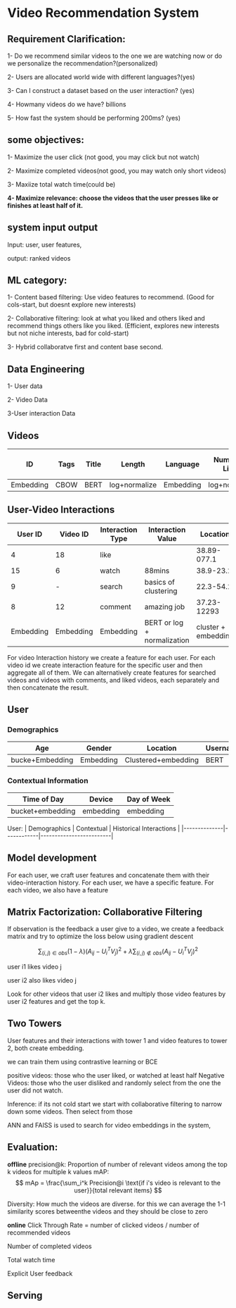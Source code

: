 # Video Recommendation System

## Requirement Clarification:

1- Do we recommend similar videos to the one we are watching now or do we personalize the recommendation?(personalized)

2- Users are allocated world wide with different languages?(yes)

3- Can I construct a dataset based on the user interaction? (yes)

4- Howmany videos do we have? billions

5- How fast the system should be performing 200ms? (yes)

## some objectives:  

1- Maximize the user click (not good, you may click but not watch)

2- Maximize completed videos(not good, you may watch only short videos)

3- Maxiize total watch time(could be)

**4- Maximize relevance: choose the videos that the user presses like or finishes at least half of it.**

## system input output

Input: user, user features, 

output: ranked videos

## ML category:
1- Content based filtering: Use video features to recommend. (Good for cols-start, but doesnt explore new interests)

2- Collaborative filtering: look at what you liked and others liked and recommend things others like you liked. (Efficient, explores new interests but not niche interests, bad for cold-start)

3- Hybrid   collaboratve first and content base second. 

## Data Engineering
1- User data

2- Video Data

3-User interaction Data

## Videos

| ID  | Tags  | Title  | Length | Language | Number of Likes | Comments | Views | Rating (PG, PG-13) |
------|-------|--------|--------|----------|-----------------|----------|-------|--------------------|
Embedding| CBOW|BERT | log+normalize|Embedding|log+normalize|BERT|log+normalzie|Embedding



## User-Video Interactions

| User ID | Video ID | Interaction Type | Interaction Value      | Location     | Time Stamp  |
|---------|----------|------------------|-------------------------|--------------|-------------|
| 4       | 18       | like             |                         | 38.89-077.1  | 128648624   |
| 15      | 6        | watch            | 88mins                  | 38.9-23.2    | 12872496    |
| 9       | -        | search           | basics of clustering    | 22.3-54.2    | 3864123     |
| 8       | 12       | comment          | amazing job             | 37.23-12293  | 125143653   |
|Embedding|Embedding | Embedding |  BERT or log + normalization| cluster + embedding| Bucket + embedding|

For video Interaction history we create a feature for each user. For each video id we create interaction feature for the specific user and then aggregate all of them.
We can alternatively create features for searched videos and videos with comments, and liked videos, each separately and then concatenate the result.


## User 

### Demographics

| Age | Gender | Location | Username | ID  | Language | Time Zone |
|-----|--------|----------|----------|-----|----------|-----------|
| bucke+Embedding|Embedding|Clustered+embedding|BERT|Embedding|Embedding|Embedding|


### Contextual Information
|Time of Day | Device | Day of Week|
-------------|--------|------------|
bucket+embedding|embedding|embedding|


User:  | Demographics | Contextual | Historical Interactions |
       |--------------|------------|-------------------------| 


## Model development
For each user, we craft user features and concatenate them with their video-interaction history. For each user, we have a specific feature. For each video, we also have a feature

## Matrix Factorization: Collaborative Filtering
If observation is the feedback a user give to a video, we create a feedback matrix and try to optimize the loss below using gradient descent

$$
\sum_{(i,j) \in obs} (1 - \lambda) (A_{ij} - U_i^T V_j)^2 + \lambda \sum_{(i,j) \notin obs} (A_{ij} - U_i^T V_j)^2
$$

user i1 likes video j

user i2 also likes video j

Look for other videos that user i2 likes and multiply those video features by user i2 features and get the top k.

## Two Towers

User features and their interactions with tower 1 and video features to tower 2, both create embedding. 

we can train them using contrastive learning or BCE

positive videos: those who the user liked, or watched at least half
Negative Videos: those who the user disliked and randomly select from the one the user did not watch.

Inference:
if its not cold start we start with collaborative filtering to narrow down some videos. Then select from those

ANN and FAISS is used to search for video embeddings in the system,

## Evaluation:

**offline**
precision@k: Proportion of number of relevant videos among the top k videos for multiple k values
mAP: 
$$
mAp = \frac{\sum_i^k Precision@i \text{if i's video is relevant to the user}}{total relevant items}
$$

Diversity: How much the videos are diverse. for this we can average the 1-1 similarity scores betweenthe videos and they should be close to zero

**online**
Click Through Rate = number of clicked videos / number of recommended videos

Number of completed videos

Total watch time

Explicit User feedback

## Serving



